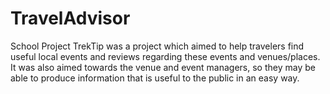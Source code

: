 # TravelAdvisor
School Project
  TrekTip was a project which aimed to help travelers find useful local events and reviews regarding these events and venues/places. It was also aimed towards the venue and event managers, so they may be able to produce information that is useful to the public in an easy way. 
